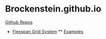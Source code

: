 # Brockenstein.github.io
[Github Repos](https://github.com/Brockenstein)

* [Flexspan Grid System](/Flexspan-Grid-System/)
** [Examples](/Flexspan-Grid-System/examples.html)

